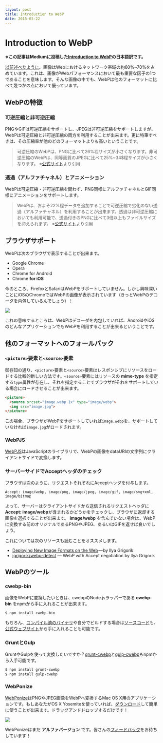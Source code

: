 ```yaml
---
layout: post
title: Introduction to WebP
date: 2015-05-22
---
```


# Introduction to WebP

**※この記事はMediumに投稿した[Introduction to WebP](http://bit.ly/introduction-to-webp)の日本語訳です。**

[以前述べたように](http://bit.ly/we-should-optimize-images)、画像はWebにおけるネットワーク帯域の約60%~70%を占めています。これは、画像がWebパフォーマンスにおいて最も重要な因子の1つであることを意味します。そんな画像の中でも、WebPは他のフォーマットに比べて幾つかの点において優っています。

## WebPの特徴

### 可逆圧縮と非可逆圧縮

PNGやGIFは可逆圧縮をサポートし、JPEGは非可逆圧縮をサポートしますが、WebPは可逆圧縮と非可逆圧縮の両方を利用することが出来ます。更に特筆すべきは、その圧縮率が他のどのフォーマットよりも高いということです。

> 可逆圧縮のWebPは、PNGに比べて26%程サイズが小さくなります。非可逆圧縮のWebPは、同等画質のJPEGに比べて25%~34$程サイズが小さくなります。 ※[公式サイト](https://developers.google.com/speed/webp/)より引用

### 透過（アルファチャネル）とアニメーション

WebPは可逆圧縮・非可逆圧縮を問わず、PNG同様にアルファチャネルとGIF同様にアニメーションをサポートします。

> WebPは、およそ22%程データを追加することで可逆圧縮で劣化のない透過（アルファチャネル）を利用することが出来ます。透過は非可逆圧縮においても利用可能で、透過付きのPNGに比べて3倍以上もファイルサイズを抑えられます。 ※[公式サイト](https://developers.google.com/speed/webp/)より引用

## ブラウザサポート

WebPは次のブラウザで表示することが出来ます。

- Google Chrome
- Opera
- Chrome for Android
- Chrome **for iOS**

今のところ、FirefoxとSafariはWebPをサポートしていません。しかし興味深いことにiOSのChromeではWebPの画像が表示されています（きっとWebPのデコーダを内包しているんでしょう）！

![](/img/posts/introduction-to-webp/safari-chrome.jpg)

これの意味するところは、WebPはデコーダを内包していれば、AndroidやiOSのどんなアプリケーションでもWebPを利用することが出来るということです。

## 他のフォーマットへのフォールバック

### `<picture>`要素と`<source>`要素

御存知の通り、`<picture>`要素と`<source>`要素はレスポンシブにリソースをロードする比較的新しい方法です。`<source>`要素にはリソースの **mime-type** を指定する`type`属性が存在し、それを指定することでブラウザがそれをサポートしている場合にロードさせることが出来ます。

```html
<picture>
  <source srcset="image.webp 1x" type="image/webp">
  <img src="image.jpg">
</picture>
```

この場合、ブラウザがWebPをサポートしていれば`image.webp`を、サポートしていなければ`image.jpg`がロードされます。

### WebPJS

[WebPJS](http://webpjs.appspot.com/)はJavaScriptのライブラリで、WebPの画像をdataURIの文字列にクライアントサイドで変換します。

### サーバーサイドでAcceptヘッダのチェック

ブラウザは次のように、リクエストそれぞれにAcceptヘッダを付与します。

```
Accept: image/webp, image/png, image/jpeg, image/gif, image/svg+xml, image/bitmap
```

よって、サーバーはクライアントサイドから送信されるリクエストヘッダに **Accept: image/webp**が含まれるかどうかをチェックし、ブラウザに返却する画像を選択することが出来ます。 **image/webp** を含んでいない場合は、WebPに変換する前のオリジナルであるPNGやJPEG、あるいはGIFを返せば良いでしょう。

これについては次のリソースも読むことをオススメします。

- [Deploying New Image Formats on the Web](https://www.igvita.com/2012/12/18/deploying-new-image-formats-on-the-web/) — by Ilya Grigorik
- [igrigorik/webp-detect](https://github.com/igrigorik/webp-detect) — WebP with Accept negotiation by Ilya Grigorik

## WebPのツール

### cwebp-bin

画像をWebPに変換したいときは、cwebpのNode.jsラッパーである **cwebp-bin** をnpmから手に入れることが出来ます。

```bash
$ npm install cwebp-bin
```

もちろん、[コンパイル済のバイナリ](https://developers.google.com/speed/webp/docs/precompiled)や自分でビルドする場合は[ソースコード](http://downloads.webmproject.org/releases/webp/index.html)も、[公式ウェブサイト](https://developers.google.com/speed/webp/)から手に入れることも可能です。

### GruntとGulp

GruntやGulpを使って変換したいですか？[grunt-cwebp](https://github.com/1000ch/grunt-cwebp)と[gulp-cwebp](https://github.com/1000ch/gulp-cwebp)もnpmから入手可能です。

```bash
$ npm install grunt-cwebp
$ npm install gulp-cwebp
```

### WebPonize

[WebPonize](https://webponize.github.io/)はPNGやJPEG画像をWebPへ変換するMac OS X用のアプリケーションです。もしあなたがOS X Yosemiteを使っていれば、[ダウンロード](http://bit.ly/webponize)して簡単に使うことが出来ます。ドラッグアンドドロップするだけです！

![](/img/posts/introduction-to-webp/webponize.jpg)

WebPonizeはまだ **アルファバージョン** です。皆さんの[フィードバック](https://github.com/1000ch/webponize/issues/new)をお待ちしています！
